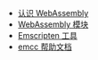 * [认识 WebAssembly](./docs/Meet%20WebAssembly.md)
* [WebAssembly 模块](./docs/WebAssembly%20modules.md)
* [Emscripten 工具](./docs/Emscripten.md)
* [emcc 帮助文档](./docs/emcc-help.md)
